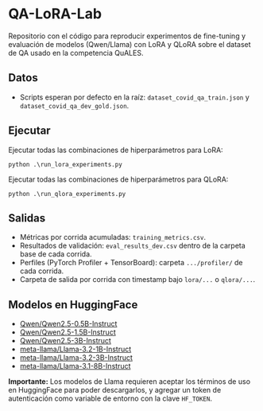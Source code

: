 # QA-LoRA-Lab

Repositorio con el código para reproducir experimentos de fine-tuning y evaluación de modelos (Qwen/Llama) con LoRA y QLoRA sobre el dataset de QA usado en la competencia QuALES.

## Datos
- Scripts esperan por defecto en la raíz: `dataset_covid_qa_train.json` y `dataset_covid_qa_dev_gold.json`.

## Ejecutar
Ejecutar todas las combinaciones de hiperparámetros para LoRA:
```
python .\run_lora_experiments.py
```

Ejecutar todas las combinaciones de hiperparámetros para QLoRA:
```
python .\run_qlora_experiments.py
```

## Salidas
- Métricas por corrida acumuladas: `training_metrics.csv`.
- Resultados de validación: `eval_results_dev.csv` dentro de la carpeta base de cada corrida.
- Perfiles (PyTorch Profiler + TensorBoard): carpeta `.../profiler/` de cada corrida.
- Carpeta de salida por corrida con timestamp bajo `lora/...` o `qlora/...`.

## Modelos en HuggingFace
- [Qwen/Qwen2.5-0.5B-Instruct](https://huggingface.co/Qwen/Qwen2.5-0.5B-Instruct)
- [Qwen/Qwen2.5-1.5B-Instruct](https://huggingface.co/Qwen/Qwen2.5-1.5B-Instruct)
- [Qwen/Qwen2.5-3B-Instruct](https://huggingface.co/Qwen/Qwen2.5-3B-Instruct)
- [meta-llama/Llama-3.2-1B-Instruct](https://huggingface.co/meta-llama/Llama-3.2-1B-Instruct)
- [meta-llama/Llama-3.2-3B-Instruct](https://huggingface.co/meta-llama/Llama-3.2-3B-Instruct)
- [meta-llama/Llama-3.1-8B-Instruct](https://huggingface.co/meta-llama/Llama-3.1-8B-Instruct)

**Importante:** Los modelos de Llama requieren aceptar los términos de uso en HuggingFace para poder descargarlos, y agregar un token de autenticación como variable de entorno con la clave `HF_TOKEN`.